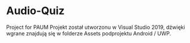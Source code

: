 # Audio-Quiz
Project for PAUM
Projekt został utworzonu w Visual Studio 2019, dźwięki wgrane znajdują się w folderze Assets podprojektu Android / UWP.
